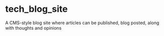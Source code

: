 # tech_blog_site
A CMS-style blog site where articles can be published, blog posted, along with thoughts and opinions
